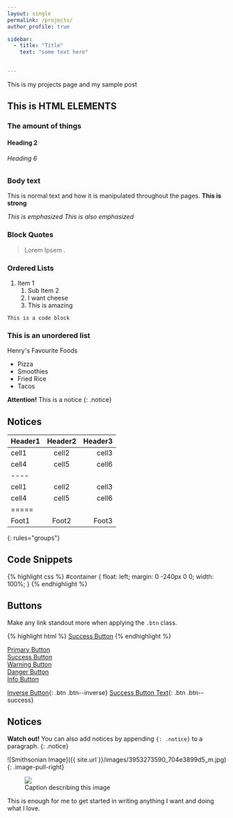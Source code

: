 ```yaml
---
layout: single
permalink: /projects/
author_profile: true

sidebar:
  - title: "Title"
    text: "some text here"

    
---
```


This is my projects page and my sample post 

## This is HTML ELEMENTS

### The amount of things

#### Heading 2 


###### Heading 6 

### Body text

This is normal text and how it is manipulated throughout the pages. 
**This is strong**

*This is emphasized*
*This is also emphasized*

### Block Quotes 

>Lorem Ipsem . 

### Ordered Lists 

1. Item 1 
    1. Sub Item 2 
    2. I want cheese
    3. This is amazing 
    

```
This is a code block 
```

### This is an unordered list 
Henry's Favourite Foods 
* Pizza
* Smoothies
* Fried Rice 
* Tacos

**Attention!**  This is a notice 
{: .notice}

## Notices

| Header1 | Header2 | Header3 |
|:--------|:-------:|--------:|
| cell1   | cell2   | cell3   |
| cell4   | cell5   | cell6   |
|----
| cell1   | cell2   | cell3   |
| cell4   | cell5   | cell6   |
|=====
| Foot1   | Foot2   | Foot3
{: rules="groups"}


## Code Snippets

{% highlight css %}
#container {
  float: left;
  margin: 0 -240px 0 0;
  width: 100%;
}
{% endhighlight %}

## Buttons

Make any link standout more when applying the `.btn` class.

{% highlight html %}
<a href="#" class="btn btn-success">Success Button</a>
{% endhighlight %}

<div markdown="0"><a href="#" class="btn">Primary Button</a></div>
<div markdown="0"><a href="#" class="btn btn-success">Success Button</a></div>
<div markdown="0"><a href="#" class="btn btn-warning">Warning Button</a></div>
<div markdown="0"><a href="#" class="btn btn-danger">Danger Button</a></div>
<div markdown="0"><a href="#" class="btn btn-info">Info Button</a></div>

[Inverse Button](#link){: .btn .btn--inverse}
[Success Button Text](#link){: .btn .btn--success}

## Notices

**Watch out!** You can also add notices by appending `{: .notice}` to a paragraph.
{: .notice}

![Smithsonian Image]({{ site.url }}/images/3953273590_704e3899d5_m.jpg)
{: .image-pull-right}


<figure>
    <a href="/images/mm-browser-mockups.png"> <img src="/images/mm-browser-mockups.png"></a>
    <figcaption>Caption describing this image </figcaption>
</figure>

This is enough for me to get started in writing anything I want and doing what I love. 